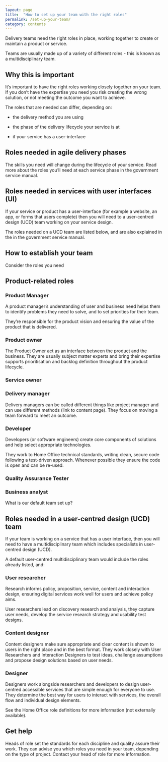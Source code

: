 ```yaml
---
layout: page
title:  "How to set up your team with the right roles"
permalink: /set-up-your-team/
category: contents
---
```



Delivery teams need the right roles in place, working together to create or maintain a product or service.  

Teams are usually made up of a variety of different roles - this is known as a multidisciplinary team. 

 

## Why this is important  

It’s important to have the right roles working closely together on your team. If you don’t have the expertise you need you risk creating the wrong solution, or not meeting the outcome you want to achieve. 

The roles that are needed can differ, depending on: 

* the delivery method you are using 

* the phase of the delivery lifecycle your service is at 

* if your service has a user-interface 

 

## Roles needed in agile delivery phases 

The skills you need will change during the lifecycle of your service. Read more about the roles you’ll need at each service phase in the government service manual. 

 

## Roles needed in services with user interfaces (UI) 

If your service or product has a user-interface (for example a website, an app, or forms that users complete) then you will need to a user-centred design (UCD) team working on your service design.  

The roles needed on a UCD team are listed below, and are also explained in the in the government service manual. 

 

## How to establish your team 

Consider the roles you need 

 

## Product-related roles 

### Product Manager 

A product manager’s understanding of user and business need helps them to identify problems they need to solve, and to set priorities for their team.  

They’re responsible for the product vision and ensuring the value of the product that is delivered.  

### Product owner  

The Product Owner act as an interface between the product and the business. They are usually subject matter experts and bring their expertise supports prioritisation and backlog definition throughout the product lifecycle. 
 
### Service owner 
 

### Delivery manager 

Delivery managers can be called different things like project manager and can use different methods (link to content page). They focus on moving a team forward to meet an outcome. 

 

### Developer  

Developers (or software engineers) create core components of solutions and help select appropriate technologies.  

They work to Home Office technical standards, writing clean, secure code following a test-driven approach. Whenever possible they ensure the code is open and can be re-used. 

 

### Quality Assurance Tester

### Business analyst  

What is our default team set up? 

 

## Roles needed in a user-centred design (UCD) team 

If your team is working on a service that has a user interface, then you will need to have a multidisciplinary team which includes specialists in user-centred design (UCD).   

A default user-centred multidisciplinary team would include the roles already listed, and: 

### User researcher 

Research informs policy, proposition, service, content and interaction design, ensuring digital services work well for users and achieve policy aims. 

User researchers lead on discovery research and analysis, they capture user needs, develop the service research strategy and usability test designs.  

###  Content designer 

Content designers make sure appropriate and clear content is shown to users in the right place and in the best format. They work closely with User Researchers and Interaction Designers to test ideas, challenge assumptions and propose design solutions based on user needs. 

### Designer 

Designers work alongside researchers and developers to design user-centred accessible services that are simple enough for everyone to use. 
They determine the best way for users to interact with services, the overall flow and individual design elements.  

 

See the Home Office role definitions for more information (not externally available). 

 

## Get help

Heads of role set the standards for each discipline and quality assure their work. They can advise you which roles you need in your team, depending on the type of project. Contact your head of role for more information. 
 


 

 
